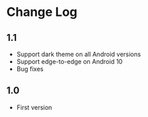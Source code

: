 # Change Log

## 1.1
* Support dark theme on all Android versions
* Support edge-to-edge on Android 10
* Bug fixes

## 1.0
* First version
